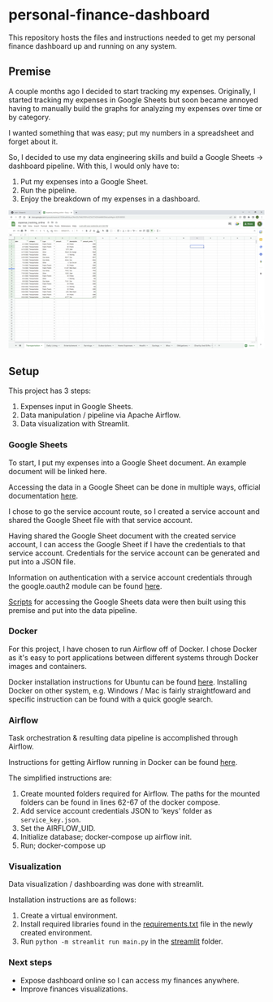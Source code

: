 # personal-finance-dashboard
This repository hosts the files and instructions needed to get my personal finance dashboard up and running on any system. 

## Premise
A couple months ago I decided to start tracking my expenses. Originally, I started tracking my expenses in Google Sheets but soon became annoyed having to manually build the graphs for analyzing my expenses over time or by category.

I wanted something that was easy; put my numbers in a spreadsheet and forget about it.

So, I decided to use my data engineering skills and build a Google Sheets -> dashboard pipeline. With this, I would only have to:
1. Put my expenses into a Google Sheet.
2. Run the pipeline.
3. Enjoy the breakdown of my expenses in a dashboard.

![sheet to dashboard viz](./images/sheet_to_dashboard.gif)

## Setup
This project has 3 steps:
1. Expenses input in Google Sheets.
2. Data manipulation / pipeline via Apache Airflow.
3. Data visualization with Streamlit. 

### Google Sheets
To start, I put my expenses into a Google Sheet document. An example document will be linked here. 

Accessing the data in a Google Sheet can be done in multiple ways, official documentation [here](https://developers.google.com/sheets/api/quickstart/python).

I chose to go the service account route, so I created a service account and shared the Google Sheet file with that service account.

Having shared the Google Sheet document with the created service account, I can access the Google Sheet if I have the credentials to that service account. Credentials for the service account can be generated and put into a JSON file.

Information on authentication with a service account credentials through the google.oauth2 module can be found [here](https://google-auth.readthedocs.io/en/master/reference/google.oauth2.service_account.html). 

[Scripts](./dags/gsheet_api/core.py) for accessing the Google Sheets data were then built using this premise and put into the data pipeline. 

### Docker 
For this project, I have chosen to run Airflow off of Docker. I chose Docker as it's easy to port applications between different systems through Docker images and containers. 

Docker installation instructions for Ubuntu can be found [here](https://docs.docker.com/engine/install/ubuntu/). 
Installing Docker on other system, e.g. Windows / Mac is fairly straightfoward and specific instruction can be found with a quick google search.

### Airflow
Task orchestration & resulting data pipeline is accomplished through Airflow. 

Instructions for getting Airflow running in Docker can be found [here](https://airflow.apache.org/docs/apache-airflow/stable/start/docker.html).

The simplified instructions are:
1. Create mounted folders required for Airflow. The paths for the mounted folders can be found in lines 62-67 of the docker compose. 
2. Add service account credentials JSON to 'keys' folder as `service_key.json`. 
3. Set the AIRFLOW_UID.
4. Initialize database; docker-compose up airflow init.
5. Run; docker-compose up

### Visualization
Data visualization / dashboarding was done with streamlit. 

Installation instructions are as follows:

1. Create a virtual environment.
2. Install required libraries found in the [requirements.txt](./streamlit/requirements.txt) file in the newly created environment.
3. Run `python -m streamlit run main.py` in the [streamlit](./streamlit/) folder. 

### Next steps
* Expose dashboard online so I can access my finances anywhere. 
* Improve finances visualizations.